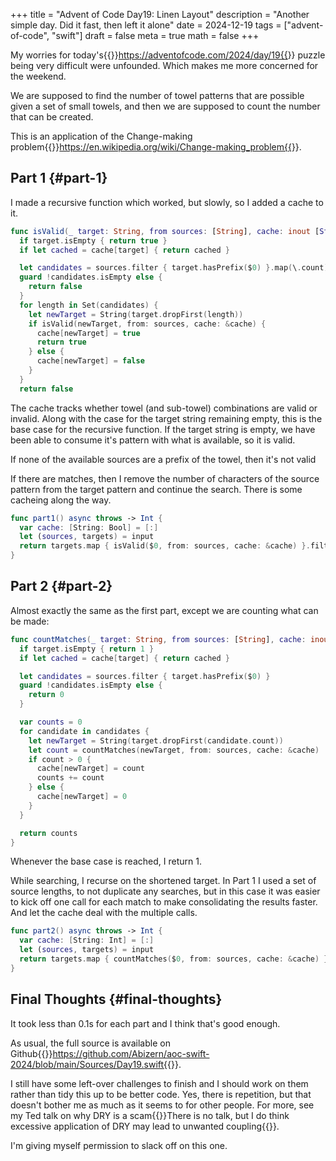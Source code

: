 +++
title = "Advent of Code Day19: Linen Layout"
description = "Another simple day. Did it fast, then left it alone"
date = 2024-12-19
tags = ["advent-of-code", "swift"]
draft = false
meta = true
math = false
+++

My worries for today's{{<sidenote>}}https://adventofcode.com/2024/day/19{{</sidenote>}} puzzle being very difficult were unfounded. Which makes me more concerned for the weekend.

We are supposed to find the number of towel patterns that are possible given a set of small towels, and then we are supposed to count the number that can be created.

This is an application of the Change-making problem{{<sidenote>}}https://en.wikipedia.org/wiki/Change-making_problem{{</sidenote>}}.


## Part 1 {#part-1}

I made a recursive function which worked, but slowly, so I added a cache to it.

```swift
func isValid(_ target: String, from sources: [String], cache: inout [String: Bool]) -> Bool {
  if target.isEmpty { return true }
  if let cached = cache[target] { return cached }

  let candidates = sources.filter { target.hasPrefix($0) }.map(\.count)
  guard !candidates.isEmpty else {
    return false
  }
  for length in Set(candidates) {
    let newTarget = String(target.dropFirst(length))
    if isValid(newTarget, from: sources, cache: &cache) {
      cache[newTarget] = true
      return true
    } else {
      cache[newTarget] = false
    }
  }
  return false
```

The cache tracks whether towel (and sub-towel) combinations are valid or invalid. Along with the case for the target string remaining empty, this is the base case for the recursive function. If the target string is empty, we have been able to consume it's pattern with what is available, so it is valid.

If none of the available sources are a prefix of the towel, then it's not valid

If there are matches, then I remove the number of characters of the source pattern from the target pattern and continue the search. There is some cacheing along the way.

```swift
func part1() async throws -> Int {
  var cache: [String: Bool] = [:]
  let (sources, targets) = input
  return targets.map { isValid($0, from: sources, cache: &cache) }.filter { $0 }.count
}
```


## Part 2 {#part-2}

Almost exactly the same as the first part, except we are counting what can be made:

```swift
func countMatches(_ target: String, from sources: [String], cache: inout [String: Int]) -> Int {
  if target.isEmpty { return 1 }
  if let cached = cache[target] { return cached }

  let candidates = sources.filter { target.hasPrefix($0) }
  guard !candidates.isEmpty else {
    return 0
  }

  var counts = 0
  for candidate in candidates {
    let newTarget = String(target.dropFirst(candidate.count))
    let count = countMatches(newTarget, from: sources, cache: &cache)
    if count > 0 {
      cache[newTarget] = count
      counts += count
    } else {
      cache[newTarget] = 0
    }
  }

  return counts
}
```

Whenever the base case is reached, I return 1.

While searching, I recurse on the shortened target. In Part 1 I used a set of source lengths, to not duplicate any searches, but in this case it was easier to kick off one call for each match to make consolidating the results faster. And let the cache deal with the multiple calls.

```swift
func part2() async throws -> Int {
  var cache: [String: Int] = [:]
  let (sources, targets) = input
  return targets.map { countMatches($0, from: sources, cache: &cache) }.reduce(0, +)
}
```


## Final Thoughts {#final-thoughts}

It took less than 0.1s for each part and I think that's good enough.

As usual, the full source is available on Github{{<sidenote>}}https://github.com/Abizern/aoc-swift-2024/blob/main/Sources/Day19.swift{{</sidenote>}}.

I still have some left-over challenges to finish and I should work on them rather than tidy this up to be better code. Yes, there is repetition, but that doesn't bother me as much as it seems to for other people. For more, see my Ted talk on why DRY is a scam{{<sidenote>}}There is no talk, but I do think excessive application of DRY may lead to unwanted coupling{{</sidenote>}}.

I'm giving myself permission to slack off on this one.
